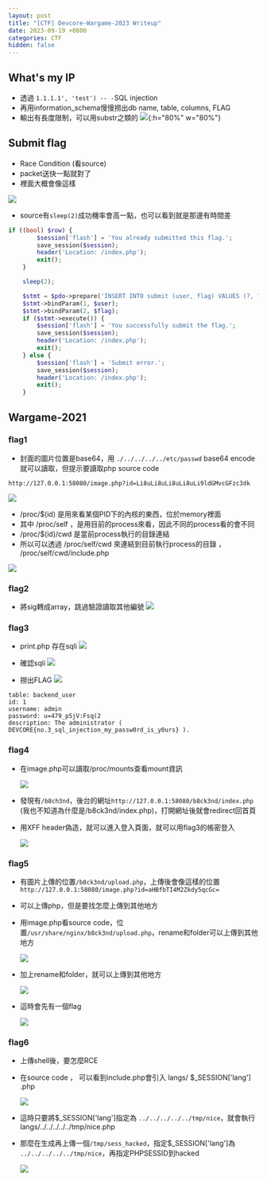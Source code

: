 ```yaml
---
layout: post
title: "[CTF] Devcore-Wargame-2023 Writeup"
date: 2023-09-19 +0800
categories: CTF
hidden: false
---
```


## What's my IP
 - 透過 ```1.1.1.1', 'test') -- -```SQL injection
 - 再用information_schema慢慢撈出db name, table, columns, FLAG
 - 輸出有長度限制，可以用substr之類的
![](/images/2023/09/vK1GVc5.png){:h="80%" w="80%"}

## Submit flag
 - Race Condition (看source)
 - packet送快一點就對了
 - 裡面大概會像這樣

 ![](/images/2023/09/rN7MG3E.png)

 - source有```sleep(2)```成功機率會高一點，也可以看到就是那邊有時間差

```php
if ((bool) $row) {
        $session['flash'] = 'You already submitted this flag.';
        save_session($session);
        header('Location: /index.php');
        exit();
    }

    sleep(2);

    $stmt = $pdo->prepare('INSERT INTO submit (user, flag) VALUES (?, ?)');
    $stmt->bindParam(1, $user);
    $stmt->bindParam(2, $flag);
    if ($stmt->execute()) {
        $session['flash'] = 'You successfully submit the flag.';
        save_session($session);
        header('Location: /index.php');
        exit();
    } else {
        $session['flash'] = 'Submit error.';
        save_session($session);
        header('Location: /index.php');
        exit();
    }

```

## Wargame-2021

### flag1

- 封面的圖片位置是base64，用 ```./../../../../etc/passwd``` base64 encode就可以讀取，但提示要讀取php source code
```
http://127.0.0.1:58080/image.php?id=Li8uLi8uLi8uLi8uLi9ldGMvcGFzc3dk
```
![](/images/2023/09/JTjGYAX.png)

 - /proc/$(id) 是用來看某個PID下的內核的東西，位於memory裡面
 - 其中 /proc/self ，是用目前的process來看，因此不同的process看的會不同
 - /proc/$(id)/cwd 是當前process執行的目錄連結
 - 所以可以透過 /proc/self/cwd 來連結到目前執行process的目錄 ， /proc/self/cwd/include.php

![](/images/2023/09/h6yPiM4.png)

### flag2

 - 將sig轉成array，跳過驗證讀取其他編號
 ![](/images/2023/09/6uO1jRo.png)

 ### flag3

 - print.php 存在sqli
 ![](/images/2023/09/62LkzFg.png)

 - 確認sqli
 ![](/images/2023/09/L4lIrrU.png)

 - 撈出FLAG
 ![](/images/2023/09/HV2C3S2.png)

```
table: backend_user
id: 1
username: admin
password: u=479_p5jV:Fsq(2
description: The administrator ( DEVCORE{no.3_sql_injection_my_passw0rd_is_y0urs} ).
```

### flag4

   - 在image.php可以讀取/proc/mounts查看mount資訊

     ![](/images/2023/09/dl61V31.png)

   - 發現有```/b8ch3nd```，後台的網址```http://127.0.0.1:58080/b8ck3nd/index.php``` (我也不知道為什麼是/b8ck3nd/index.php)，打開網址後就會redirect回首頁
   - 用XFF header偽造，就可以進入登入頁面，就可以用flag3的帳密登入

     ![](/images/2023/09/Cj24Gxn.png)

### flag5

  - 有圖片上傳的位置```/b8ck3nd/upload.php```，上傳後會像這樣的位置```http://127.0.0.1:58080/image.php?id=aHBfbTI4M2Zkdy5qcGc=```
  - 可以上傳php，但是要找怎麼上傳到其他地方
  - 用image.php看source code，位置```/usr/share/nginx/b8ck3nd/upload.php```，rename和folder可以上傳到其他地方

    ![](/images/2023/09/2AXtVBy.png)

  - 加上rename和folder，就可以上傳到其他地方

    ![](/images/2023/09/CerZ7f2.png)

  - 這時會先有一個flag

    ![](/images/2023/09/ILZkjSa.png)

### flag6

 - 上傳shell後，要怎麼RCE
 - 在source code ， 可以看到include.php會引入 langs/ $_SESSION['lang'] .php

    ![](/images/2023/09/L9qFl1Y.png)

 - 這時只要將$_SESSION['lang']指定為 ```../../../../../tmp/nice```，就會執行langs/../../../../../tmp/nice.php
 - 那麼在生成再上傳一個```/tmp/sess_hacked```，指定$_SESSION['lang']為 ```../../../../../tmp/nice```，再指定PHPSESSID到hacked

   ![](/images/2023/09/cnzeOX8.png)
